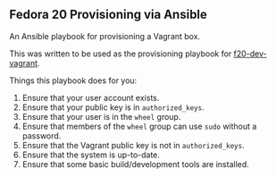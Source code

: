 ## Fedora 20 Provisioning via Ansible

An Ansible playbook for provisioning a Vagrant box.

This was written to be used as the provisioning playbook for [f20-dev-vagrant](https://github.com/JonathanPorta/f20-dev-vagrant).

Things this playbook does for you:

1. Ensure that your user account exists.
2. Ensure that your public key is in `authorized_keys`.
3. Ensure that your user is in the `wheel` group.
4. Ensure that members of the `wheel` group can use `sudo` without a password.
5. Ensure that the Vagrant public key is not in `authorized_keys`.
6. Ensure that the system is up-to-date.
7. Ensure that some basic build/development tools are installed.
